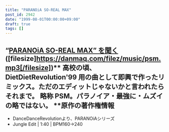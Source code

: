 ```yaml
---
title: "PARANOiA SO-REAL MAX"
post_id: 2942
date: "1999-08-01T00:00:00+09:00"
draft: true
tags: []
---
```



## “[PARANOiA SO-REAL MAX” を聞く](https://danmaq.com/filez/music/psm.mp3) ([filesize]https://danmaq.com/filez/music/psm.mp3[/filesize])** 高校の頃、 DietDietRevolution'99 用の曲として即興で作ったリミックス。ただのエディットじゃないかと言われたらそれまで。 略称 PSM。パラノイア・最強に・ムズイの略ではない。  **原作の著作権情報

  * DanceDanceRevolutionより、PARANOiAシリーズ
  * Jungle Edit | 1:40 | BPM160→240

